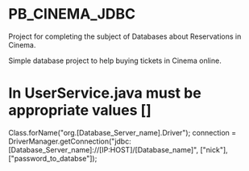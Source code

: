 # PB_CINEMA_JDBC
Project for completing the subject of Databases about Reservations in Cinema.


Simple database project to help buying tickets in Cinema online.

# In UserService.java must be appropriate values []

Class.forName("org.[Database_Server_name].Driver");
        connection = DriverManager.getConnection("jdbc:[Database_Server_name]://[IP:HOST]/[Database_name]",
                ["nick"], ["password_to_databse"]);

